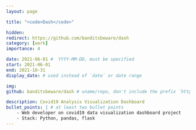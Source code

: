 ```yaml
---
layout: page

title: "<code>Dash</code>"

hidden:
redirect: https://github.com/banditsbeware/dash
category: [work]
importance: 4

date: 2021-06-01 #  YYYY-MM-DD, must be specified
start: 2021-06-01
end: 2021-10-31
display_date: # used instead of `date` or date range

img:
github: banditsbeware/dash # uname/repo, don't include the prefix `https://github.com/`

description: Covid19 Analysis Visualization Dashboard
bullet_points: | # at least two bullet points
    - Web developer on covid19 data visualization dashboard project
    - Stack: Python, pandas, flask
---
```

